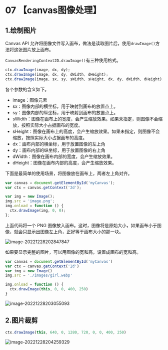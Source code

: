 # 07 【canvas图像处理】

## 1.绘制图片

Canvas API 允许将图像文件写入画布，做法是读取图片后，使用`drawImage()`方法将这张图片放上画布。

`CanvasRenderingContext2D.drawImage()`有三种使用格式。

```js
ctx.drawImage(image, dx, dy);
ctx.drawImage(image, dx, dy, dWidth, dHeight);
ctx.drawImage(image, sx, sy, sWidth, sHeight, dx, dy, dWidth, dHeight);
```

各个参数的含义如下。

- image：图像元素
- sx：图像内部的横坐标，用于映射到画布的放置点上。
- sy：图像内部的纵坐标，用于映射到画布的放置点上。
- sWidth：图像在画布上的宽度，会产生缩放效果。如果未指定，则图像不会缩放，按照实际大小占据画布的宽度。
- sHeight：图像在画布上的高度，会产生缩放效果。如果未指定，则图像不会缩放，按照实际大小占据画布的高度。
- dx：画布内部的横坐标，用于放置图像的左上角
- dy：画布内部的纵坐标，用于放置图像的右上角
- dWidth：图像在画布内部的宽度，会产生缩放效果。
- dHeight：图像在画布内部的高度，会产生缩放效果。

下面是最简单的使用场景，将图像放在画布上，两者左上角对齐。

```js
var canvas = document.getElementById('myCanvas');
var ctx = canvas.getContext('2d');

var img = new Image();
img.src = 'image.png';
img.onload = function () {
  ctx.drawImage(img, 0, 0);
};
```

上面代码将一个 PNG 图像放入画布。这时，图像将是原始大小，如果画布小于图像，就会只显示出图像左上角，正好等于画布大小的那一块。

![image-20221228202847847](https://i0.hdslb.com/bfs/album/0f983a145fb173667f276ee2d5a96134aa30e0d6.png)

如果要显示完整的图片，可以用图像的宽和高，设置成画布的宽和高。

```js
var canvas = document.getElementById('myCanvas')
var ctx = canvas.getContext('2d')
var img = new Image()
img.src = './images/girl.webp'

img.onload = function () {
  ctx.drawImage(this, 0, 0, 400, 250)
}
```

![image-20221228203055093](https://i0.hdslb.com/bfs/album/f1c65117f6a589b7237bfa8aaa7d88cf2c8c5055.png)

## 2.图片裁剪

```js
ctx.drawImage(this, 640, 0, 1280, 720, 0, 0, 400, 250)
```

![image-20221228204259329](C:\Users\DS\AppData\Roaming\Typora\typora-user-images\image-20221228204259329.png)